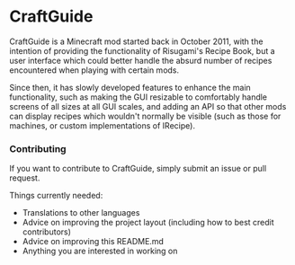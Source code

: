 CraftGuide
==========

CraftGuide is a Minecraft mod started back in October 2011, with the intention of providing the functionality of Risugami's Recipe Book, but a user interface which could better handle the absurd number of recipes encountered when playing with certain mods.

Since then, it has slowly developed features to enhance the main functionality, such as making the GUI resizable to comfortably handle screens of all sizes at all GUI scales, and adding an API so that other mods can display recipes which wouldn't normally be visible (such as those for machines, or custom implementations of IRecipe).


### Contributing
If you want to contribute to CraftGuide, simply submit an issue or pull request.

Things currently needed:
- Translations to other languages
- Advice on improving the project layout (including how to best credit contributors)
- Advice on improving this README.md
- Anything you are interested in working on
